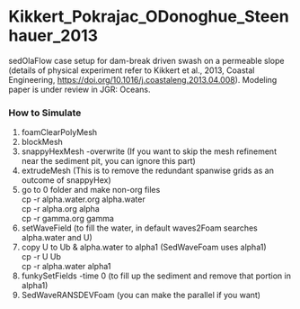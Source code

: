 # Kikkert_Pokrajac_ODonoghue_Steenhauer_2013
sedOlaFlow case setup for dam-break driven swash on a permeable slope (details of physical experiment refer to Kikkert et al., 2013, Coastal Engineering, https://doi.org/10.1016/j.coastaleng.2013.04.008). 
Modeling paper is under review in JGR: Oceans.

### How to Simulate ###
1. foamClearPolyMesh  
2. blockMesh  
3. snappyHexMesh -overwrite (If you want to skip the mesh refinement near the sediment pit, you can ignore this part)
4. extrudeMesh (This is to remove the redundant spanwise grids as an outcome of snappyHex)
5. go to 0 folder and make non-org files  
 cp -r alpha.water.org alpha.water  
 cp -r alpha.org alpha  
 cp -r gamma.org gamma
6. setWaveField (to fill the water, in default waves2Foam searches alpha.water and U)
7. copy U to Ub & alpha.water to alpha1 (SedWaveFoam uses alpha1)  
 cp -r U Ub  
 cp -r alpha.water alpha1
8. funkySetFields -time 0 (to fill up the sediment and remove that portion in alpha1)
9. SedWaveRANSDEVFoam (you can make the parallel if you want)
